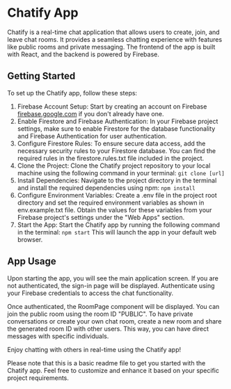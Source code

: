 <h1>Chatify App</h1>
Chatify is a real-time chat application that allows users to create, join, and leave chat rooms. It provides a seamless chatting experience with features like public rooms and private messaging. The frontend of the app is built with React, and the backend is powered by Firebase.

<h2>Getting Started</h2>
To set up the Chatify app, follow these steps:

<ol>
<li>Firebase Account Setup: Start by creating an account on Firebase <a href="https://firebase.google.com/">firebase.google.com</a> if you don't already have one.</li>

<li>Enable Firestore and Firebase Authentication: In your Firebase project settings, make sure to enable Firestore for the database functionality and Firebase Authentication for user authentication.</li>

<li>Configure Firestore Rules: To ensure secure data access, add the necessary security rules to your Firestore database. You can find the required rules in the firestore.rules.txt file included in the project.</li>

<li>Clone the Project: Clone the Chatify project repository to your local machine using the following command in your terminal:
<code>git clone [url]</code>
</li>

<li>Install Dependencies: Navigate to the project directory in the terminal and install the required dependencies using npm: 
<code>npm install</code>
</li>

<li>Configure Environment Variables: Create a .env file in the project root directory and set the required environment variables as shown in env.example.txt file.
Obtain the values for these variables from your Firebase project's settings under the "Web Apps" section.</li>

<li>Start the App: Start the Chatify app by running the following command in the terminal:
<code>npm start</code>
This will launch the app in your default web browser.
</li>
</ol>

<h2>App Usage</h2>
Upon starting the app, you will see the main application screen. If you are not authenticated, the sign-in page will be displayed. Authenticate using your Firebase credentials to access the chat functionality.

Once authenticated, the RoomPage component will be displayed. You can join the public room using the room ID "PUBLIC". To have private conversations or create your own chat room, create a new room and share the generated room ID with other users. This way, you can have direct messages with specific individuals.

Enjoy chatting with others in real-time using the Chatify app!

Please note that this is a basic readme file to get you started with the Chatify app. Feel free to customize and enhance it based on your specific project requirements.